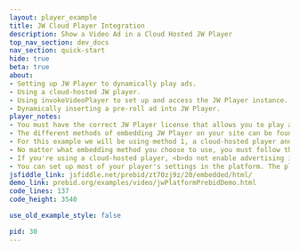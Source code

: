 ```yaml
---
layout: player_example
title: JW Cloud Player Integration
description: Show a Video Ad in a Cloud Hosted JW Player
top_nav_section: dev_docs
nav_section: quick-start
hide: true
beta: true
about:
- Setting up JW Player to dynamically play ads.
- Using a cloud-hosted JW player.
- Using invokeVideoPlayer to set up and access the JW Player instance.
- Dynamically inserting a pre-roll ad into JW Player.
player_notes:
- You must have the correct JW Player license that allows you to play advertising.
- The different methods of embedding JW Player on your site can be found <a href="https://support.jwplayer.com/customer/portal/articles/1406723-mp4-video-embed">here</a>. 
- For this example we will be using method 1, a cloud-hosted player and JW Platform hosted content. To see an example using the self-hosted player, click <a href="/dev-docs/examples/jw-selfhost-example.html">here</a>.
- No matter what embedding method you choose to use, you must follow the <b>custom embed</b> instructions. You cannot use the single-line embed.
- If you're using a cloud-hosted player, <b>do not enable advertising in the platform</b>. We'll do it on page so that we can use the vast url from prebid.
- You can set up most of your player's settings in the platform. The platform settings will be used unless overridden on the page in the setup call.
jsfiddle_link: jsfiddle.net/prebid/zt70zj9z/20/embedded/html/
demo_link: prebid.org/examples/video/jwPlatformPrebidDemo.html
code_lines: 137
code_height: 3540

use_old_example_style: false

pid: 30
---
```

